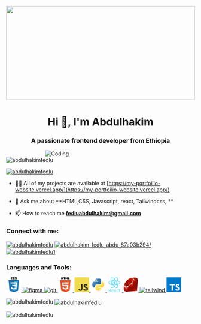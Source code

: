 <p align="center">
  <img src="https://media.giphy.com/media/v1.Y2lkPTc5MGI3NjExZHJ2bmg2N2R6bnJyZWY4ejhoejdubmRlcGE1cjRvdDIycXFjc2hwcCZlcD12MV9naWZzX3NlYXJjaCZjdD1n/L8K62iTDkzGX6/giphy.gif" width="100%" height="250" />
</p>

<h1 align="center">Hi 👋, I'm Abdulhakim</h1>
<h3 align="center">A passionate frontend developer from Ethiopia</h3>
<img align="right" alt="Coding" width="400" src="https://cdn.dribbble.com/users/1162077/screenshots/3848914/programmer.gif"

<p align="left"> <img src="https://komarev.com/ghpvc/?username=abdulhakimfedlu&label=Profile%20views&color=0e75b6&style=flat" alt="abdulhakimfedlu" /> </p>

<p align="left"> <a href="https://twitter.com/abdulhakimfedlu" target="blank"><img src="https://img.shields.io/twitter/follow/abdulhakimfedlu?logo=twitter&style=for-the-badge" alt="abdulhakimfedlu" /></a> </p>

- 👨‍💻 All of my projects are available at [https://my-portfoilio-website.vercel.app/](https://my-portfoilio-website.vercel.app/)

- 💬 Ask me about **HTML,CSS, Javascript, react, Tailwindcss, **

- 📫 How to reach me **fedluabdulhakim@gmail.com**

<h3 align="left">Connect with me:</h3>
<p align="left">
<a href="https://twitter.com/abdulhakimfedlu" target="blank"><img align="center" src="https://raw.githubusercontent.com/rahuldkjain/github-profile-readme-generator/master/src/images/icons/Social/twitter.svg" alt="abdulhakimfedlu" height="30" width="40" /></a>
<a href="https://linkedin.com/in/abdulhakim-fedlu-abdu-87a03b294/" target="blank"><img align="center" src="https://raw.githubusercontent.com/rahuldkjain/github-profile-readme-generator/master/src/images/icons/Social/linked-in-alt.svg" alt="abdulhakim-fedlu-abdu-87a03b294/" height="30" width="40" /></a>
<a href="https://instagram.com/abdulhakimfedlu1" target="blank"><img align="center" src="https://raw.githubusercontent.com/rahuldkjain/github-profile-readme-generator/master/src/images/icons/Social/instagram.svg" alt="abdulhakimfedlu1" height="30" width="40" /></a>
</p>

<h3 align="left">Languages and Tools:</h3>
<p align="left"> <a href="https://www.w3schools.com/css/" target="_blank" rel="noreferrer"> <img src="https://raw.githubusercontent.com/devicons/devicon/master/icons/css3/css3-original-wordmark.svg" alt="css3" width="40" height="40"/> </a> <a href="https://www.figma.com/" target="_blank" rel="noreferrer"> <img src="https://www.vectorlogo.zone/logos/figma/figma-icon.svg" alt="figma" width="40" height="40"/> </a> <a href="https://git-scm.com/" target="_blank" rel="noreferrer"> <img src="https://www.vectorlogo.zone/logos/git-scm/git-scm-icon.svg" alt="git" width="40" height="40"/> </a> <a href="https://www.w3.org/html/" target="_blank" rel="noreferrer"> <img src="https://raw.githubusercontent.com/devicons/devicon/master/icons/html5/html5-original-wordmark.svg" alt="html5" width="40" height="40"/> </a> <a href="https://developer.mozilla.org/en-US/docs/Web/JavaScript" target="_blank" rel="noreferrer"> <img src="https://raw.githubusercontent.com/devicons/devicon/master/icons/javascript/javascript-original.svg" alt="javascript" width="40" height="40"/> </a> <a href="https://www.python.org" target="_blank" rel="noreferrer"> <img src="https://raw.githubusercontent.com/devicons/devicon/master/icons/python/python-original.svg" alt="python" width="40" height="40"/> </a> <a href="https://reactjs.org/" target="_blank" rel="noreferrer"> <img src="https://raw.githubusercontent.com/devicons/devicon/master/icons/react/react-original-wordmark.svg" alt="react" width="40" height="40"/> </a> <a href="https://www.ruby-lang.org/en/" target="_blank" rel="noreferrer"> <img src="https://raw.githubusercontent.com/devicons/devicon/master/icons/ruby/ruby-original.svg" alt="ruby" width="40" height="40"/> </a> <a href="https://tailwindcss.com/" target="_blank" rel="noreferrer"> <img src="https://www.vectorlogo.zone/logos/tailwindcss/tailwindcss-icon.svg" alt="tailwind" width="40" height="40"/> </a> <a href="https://www.typescriptlang.org/" target="_blank" rel="noreferrer"> <img src="https://raw.githubusercontent.com/devicons/devicon/master/icons/typescript/typescript-original.svg" alt="typescript" width="40" height="40"/> </a> </p>

<p><img align="left" src="https://github-readme-stats.vercel.app/api/top-langs?username=abdulhakimfedlu&show_icons=true&locale=en&layout=compact" alt="abdulhakimfedlu" /></p>

<p>&nbsp;<img align="center" src="https://github-readme-stats.vercel.app/api?username=abdulhakimfedlu&show_icons=true&locale=en" alt="abdulhakimfedlu" /></p>

<p><img align="center" src="https://github-readme-streak-stats.herokuapp.com/?user=abdulhakimfedlu&" alt="abdulhakimfedlu" /></p>
